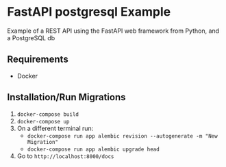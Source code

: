 # FastAPI postgresql Example
Example of a REST API using the FastAPI web framework from Python, and a PostgreSQL db

## Requirements
- Docker

## Installation/Run Migrations

1. `docker-compose build`
2. `docker-compose up`
3. On a different terminal run:
    - `docker-compose run app alembic revision --autogenerate -m "New Migration"`
    - `docker-compose run app alembic upgrade head`
5. Go to `http://localhost:8000/docs`

